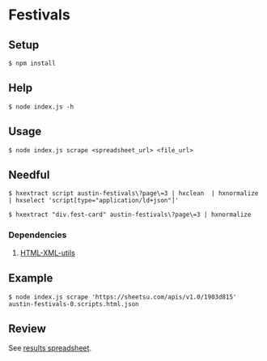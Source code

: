 # Festivals

## Setup

    $ npm install

## Help

    $ node index.js -h

## Usage

    $ node index.js scrape <spreadsheet_url> <file_url>

## Needful

    $ hxextract script austin-festivals\?page\=3 | hxclean  | hxnormalize | hxselect 'script[type="application/ld+json"]'

    $ hxextract "div.fest-card" austin-festivals\?page\=3 | hxnormalize

### Dependencies

1. [HTML-XML-utils](https://www.w3.org/Tools/HTML-XML-utils/)

## Example

    $ node index.js scrape 'https://sheetsu.com/apis/v1.0/1903d815' austin-festivals-0.scripts.html.json

## Review

See [results spreadsheet](https://docs.google.com/spreadsheets/d/1ms1v41EiKlHvXVbYyaHUTGWI7vsitRboMYr29fksvbg/edit?usp=sharing).
